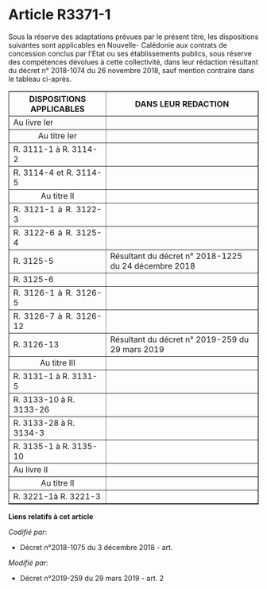 # Article R3371-1

Sous la réserve des adaptations prévues par le présent titre, les dispositions suivantes sont applicables en Nouvelle-
Calédonie aux contrats de concession conclus par l'Etat ou ses établissements publics, sous réserve des compétences dévolues
à cette collectivité, dans leur rédaction résultant du décret n° 2018-1074 du 26 novembre 2018, sauf mention contraire dans
le tableau ci-après.

<table border="1">
  <tbody>
    <tr>
      <th>DISPOSITIONS APPLICABLES</th>
      <th>DANS LEUR REDACTION</th>
    </tr>
    <tr>
      <td align="left">Au livre Ier</td>
      <td align="left">
    </td></tr>
    <tr>
      <td align="center">Au titre Ier</td>
      <td align="left">
    </td></tr>
    <tr>
      <td align="left">R. 3111-1 à R. 3114-2</td>
      <td align="left">
    </td></tr>
    <tr>
      <td align="justify">R. 3114-4 et R. 3114-5</td>
      <td align="left">
    </td></tr>
    <tr>
      <td align="center">Au titre II</td>
      <td align="left">
    </td></tr>
    <tr>
      <td align="justify">R. 3121-1 à R. 3122-3</td>
      <td align="left">
    </td></tr>
    <tr>
      <td align="justify">R. 3122-6 à R. 3125-4</td>
      <td align="left">
    </td></tr>
    <tr>
      <td align="left">R. 3125-5</td>
      <td align="left">Résultant du décret n° 2018-1225 du 24 décembre 2018</td>
    </tr>
    <tr>
      <td align="justify">R. 3125-6</td>
      <td align="left">
    </td></tr>
    <tr>
      <td align="justify">R. 3126-1 à R. 3126-5</td>
      <td align="left">
    </td></tr>
    <tr>
      <td align="justify">R. 3126-7 à R. 3126-12</td>
      <td align="left">
    </td></tr>
    <tr>
      <td align="left">R. 3126-13</td>
      <td align="left">Résultant du décret n° 2019-259 du 29 mars 2019</td>
    </tr>
    <tr>
      <td align="center">Au titre III</td>
      <td align="left">
    </td></tr>
    <tr>
      <td align="left">R. 3131-1 à R. 3131-5</td>
      <td align="left">
    </td></tr>
    <tr>
      <td align="left">R. 3133-10 à R. 3133-26</td>
      <td align="left">
    </td></tr>
    <tr>
      <td align="left">R. 3133-28 à R. 3134-3</td>
      <td align="left">
    </td></tr>
    <tr>
      <td align="left">R. 3135-1 à R. 3135-10</td>
      <td align="left">
    </td></tr>
    <tr>
      <td align="justify">Au livre II</td>
      <td align="left">
    </td></tr>
    <tr>
      <td align="center">Au titre II</td>
      <td align="left">
    </td></tr>
    <tr>
      <td align="left">R. 3221-1à R. 3221-3</td>
      <td align="left">
    </td></tr>
  </tbody>
</table>

**Liens relatifs à cet article**

_Codifié par_:

  - Décret n°2018-1075 du 3 décembre 2018 - art.

_Modifié par_:

  - Décret n°2019-259 du 29 mars 2019 - art. 2
